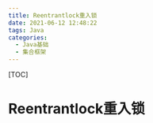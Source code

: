```yaml
---
title: Reentrantlock重入锁
date: 2021-06-12 12:48:22
tags: Java
categories:
  - Java基础
  - 集合框架
---
```

[TOC]
# Reentrantlock重入锁
